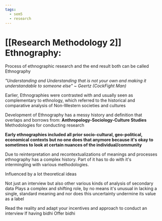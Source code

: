 ```yaml
---
tags:
  - sem5
  - research
---
```

# [[Research Methodology 2]] Ethnography:

Process of ethnographic research and the end result both can be called Ethnography

*"Understanding and Understanding that is not your own and making it understandable to someone else" ~ Geertz (CockFight Man)*

Earlier, Ethnographies were contrasted with and usually seen as complementary to ethnology, which referred to the historical and comparative analysis of Non-Western societies and cultures

Development of Ethnography has a messy history and definition that overlaps and borrows from:
**Anthropology-Sociology-Culture Studies**
Methodologies for conducting research

**Early ethnographies included all prior socio-cultural, geo-political, economical contexts but no one does that anymore because it's okay to sometimes to look at certain nuances of the individual/community**

Due to reinterpretation and recontextualizations of meanings and processes ethnography has a complex history. Part of it has to do with it's intermingling with various methodologies.

Influenced by a lot theoretical ideas

Not just an interview but also other various kinds of analysis of secondary data 
Plays a complex and shifting role, by no means it's unusual in lacking a single, 
standard meaning and nor does this uncertainty undermine its value as a label

Read the reality and adapt your incentives and approach to conduct an interview
	If having bidhi
	Offer bidhi

